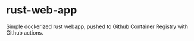 # rust-web-app

Simple dockerized rust webapp, pushed to Github Container Registry with Github actions.